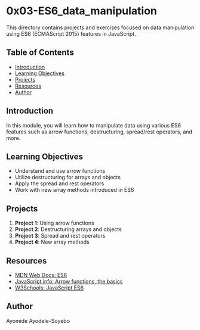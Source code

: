 # 0x03-ES6_data_manipulation

This directory contains projects and exercises focused on data manipulation using ES6 (ECMAScript 2015) features in JavaScript.

## Table of Contents

- [Introduction](#introduction)
- [Learning Objectives](#learning-objectives)
- [Projects](#projects)
- [Resources](#resources)
- [Author](#author)

## Introduction

In this module, you will learn how to manipulate data using various ES6 features such as arrow functions, destructuring, spread/rest operators, and more.

## Learning Objectives

- Understand and use arrow functions
- Utilize destructuring for arrays and objects
- Apply the spread and rest operators
- Work with new array methods introduced in ES6

## Projects

1. **Project 1**: Using arrow functions
2. **Project 2**: Destructuring arrays and objects
3. **Project 3**: Spread and rest operators
4. **Project 4**: New array methods

## Resources

- [MDN Web Docs: ES6](https://developer.mozilla.org/en-US/docs/Web/JavaScript/Reference/Global_Objects/Array)
- [JavaScript.info: Arrow functions, the basics](https://javascript.info/arrow-functions-basics)
- [W3Schools: JavaScript ES6](https://www.w3schools.com/js/js_es6.asp)

## Author

Ayomide Ayodele-Soyebo
